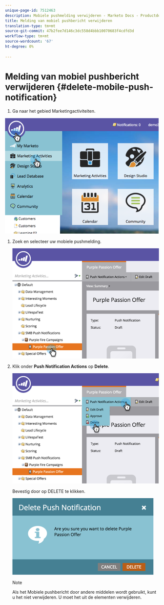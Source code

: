 ```yaml
---
unique-page-id: 7512463
description: Mobiele pushmelding verwijderen - Marketo Docs - Productdocumentatie
title: Melding van mobiel pushbericht verwijderen
translation-type: tm+mt
source-git-commit: 47b2fee7d146c3dc558d4bbb10070683f4cdfd3d
workflow-type: tm+mt
source-wordcount: '67'
ht-degree: 0%

---
```



# Melding van mobiel pushbericht verwijderen {#delete-mobile-push-notification}

1. Ga naar het gebied Marketingactiviteiten.

![](assets/image2015-4-22-18-3a42-3a36.png)

1. Zoek en selecteer uw mobiele pushmelding.

   ![](assets/image2015-4-22-18-3a43-3a21.png)

1. Klik onder **Push Notification Actions** op **Delete**.

   ![](assets/image2015-4-22-18-3a43-3a38.png)

   Bevestig door op DELETE te klikken.

   ![](assets/image2015-4-22-18-3a43-3a51.png)

   >[!NOTE]
   >
   >Als het Mobiele pushbericht door andere middelen wordt gebruikt, kunt u het niet verwijderen. U moet het uit de elementen verwijderen.

